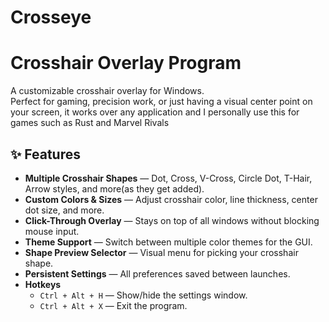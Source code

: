 # Crosseye
# Crosshair Overlay Program

A customizable crosshair overlay for Windows.  
Perfect for gaming, precision work, or just having a visual center point on your screen, it works over any application and I personally use this for games such as Rust and Marvel Rivals

## ✨ Features
- **Multiple Crosshair Shapes** — Dot, Cross, V-Cross, Circle Dot, T-Hair, Arrow styles, and more(as they get added).
- **Custom Colors & Sizes** — Adjust crosshair color, line thickness, center dot size, and more.
- **Click-Through Overlay** — Stays on top of all windows without blocking mouse input.
- **Theme Support** — Switch between multiple color themes for the GUI.
- **Shape Preview Selector** — Visual menu for picking your crosshair shape.
- **Persistent Settings** — All preferences saved between launches.
- **Hotkeys**
  - `Ctrl + Alt + H` — Show/hide the settings window.
  - `Ctrl + Alt + X` — Exit the program.
